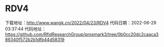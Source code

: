 # RDV4
下载地址：http://www.wangk.cn/2022/04/23/RDV4
代码日期：2022-06-29 03:37:44
代码地址：https://github.com/RfidResearchGroup/proxmark3/tree/0b0cc20dc2caaca386340f572b2b1dfb44d58319

